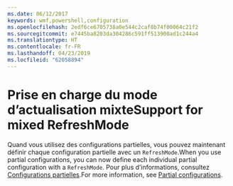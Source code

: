 ```yaml
---
ms.date: 06/12/2017
keywords: wmf,powershell,configuration
ms.openlocfilehash: 2edf6ce6705738a0e544c2caf8b74f00064c21f2
ms.sourcegitcommit: e7445ba8203da304286c591ff513900ad1c244a4
ms.translationtype: HT
ms.contentlocale: fr-FR
ms.lasthandoff: 04/23/2019
ms.locfileid: "62058894"
---
```

# <a name="support-for-mixed-refreshmode"></a><span data-ttu-id="2ad30-102">Prise en charge du mode d’actualisation mixte</span><span class="sxs-lookup"><span data-stu-id="2ad30-102">Support for mixed RefreshMode</span></span>

<span data-ttu-id="2ad30-103">Quand vous utilisez des configurations partielles, vous pouvez maintenant définir chaque configuration partielle avec un `RefreshMode`.</span><span class="sxs-lookup"><span data-stu-id="2ad30-103">When you use partial configurations, you can now define each individual partial configuration with a `RefreshMode`.</span></span>
<span data-ttu-id="2ad30-104">Pour plus d’informations, consultez [Configurations partielles](https://msdn.microsoft.com/powershell/dsc/partialconfigs).</span><span class="sxs-lookup"><span data-stu-id="2ad30-104">For more information, see [Partial configurations](https://msdn.microsoft.com/powershell/dsc/partialconfigs).</span></span>
